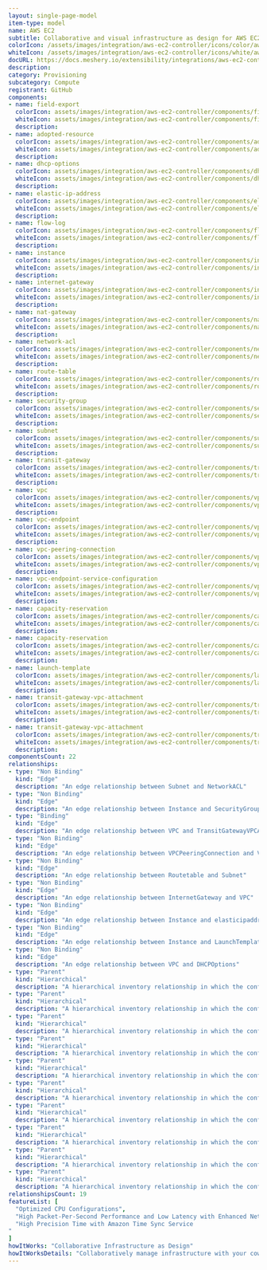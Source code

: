 ```yaml
---
layout: single-page-model
item-type: model
name: AWS EC2
subtitle: Collaborative and visual infrastructure as design for AWS EC2
colorIcon: /assets/images/integration/aws-ec2-controller/icons/color/aws-ec2-controller-color.svg
whiteIcon: /assets/images/integration/aws-ec2-controller/icons/white/aws-ec2-controller-white.svg
docURL: https://docs.meshery.io/extensibility/integrations/aws-ec2-controller
description: 
category: Provisioning
subcategory: Compute
registrant: GitHub
components: 
- name: field-export
  colorIcon: assets/images/integration/aws-ec2-controller/components/field-export/icons/color/field-export-color.svg
  whiteIcon: assets/images/integration/aws-ec2-controller/components/field-export/icons/white/field-export-white.svg
  description: 
- name: adopted-resource
  colorIcon: assets/images/integration/aws-ec2-controller/components/adopted-resource/icons/color/adopted-resource-color.svg
  whiteIcon: assets/images/integration/aws-ec2-controller/components/adopted-resource/icons/white/adopted-resource-white.svg
  description: 
- name: dhcp-options
  colorIcon: assets/images/integration/aws-ec2-controller/components/dhcp-options/icons/color/dhcp-options-color.svg
  whiteIcon: assets/images/integration/aws-ec2-controller/components/dhcp-options/icons/white/dhcp-options-white.svg
  description: 
- name: elastic-ip-address
  colorIcon: assets/images/integration/aws-ec2-controller/components/elastic-ip-address/icons/color/elastic-ip-address-color.svg
  whiteIcon: assets/images/integration/aws-ec2-controller/components/elastic-ip-address/icons/white/elastic-ip-address-white.svg
  description: 
- name: flow-log
  colorIcon: assets/images/integration/aws-ec2-controller/components/flow-log/icons/color/flow-log-color.svg
  whiteIcon: assets/images/integration/aws-ec2-controller/components/flow-log/icons/white/flow-log-white.svg
  description: 
- name: instance
  colorIcon: assets/images/integration/aws-ec2-controller/components/instance/icons/color/instance-color.svg
  whiteIcon: assets/images/integration/aws-ec2-controller/components/instance/icons/white/instance-white.svg
  description: 
- name: internet-gateway
  colorIcon: assets/images/integration/aws-ec2-controller/components/internet-gateway/icons/color/internet-gateway-color.svg
  whiteIcon: assets/images/integration/aws-ec2-controller/components/internet-gateway/icons/white/internet-gateway-white.svg
  description: 
- name: nat-gateway
  colorIcon: assets/images/integration/aws-ec2-controller/components/nat-gateway/icons/color/nat-gateway-color.svg
  whiteIcon: assets/images/integration/aws-ec2-controller/components/nat-gateway/icons/white/nat-gateway-white.svg
  description: 
- name: network-acl
  colorIcon: assets/images/integration/aws-ec2-controller/components/network-acl/icons/color/network-acl-color.svg
  whiteIcon: assets/images/integration/aws-ec2-controller/components/network-acl/icons/white/network-acl-white.svg
  description: 
- name: route-table
  colorIcon: assets/images/integration/aws-ec2-controller/components/route-table/icons/color/route-table-color.svg
  whiteIcon: assets/images/integration/aws-ec2-controller/components/route-table/icons/white/route-table-white.svg
  description: 
- name: security-group
  colorIcon: assets/images/integration/aws-ec2-controller/components/security-group/icons/color/security-group-color.svg
  whiteIcon: assets/images/integration/aws-ec2-controller/components/security-group/icons/white/security-group-white.svg
  description: 
- name: subnet
  colorIcon: assets/images/integration/aws-ec2-controller/components/subnet/icons/color/subnet-color.svg
  whiteIcon: assets/images/integration/aws-ec2-controller/components/subnet/icons/white/subnet-white.svg
  description: 
- name: transit-gateway
  colorIcon: assets/images/integration/aws-ec2-controller/components/transit-gateway/icons/color/transit-gateway-color.svg
  whiteIcon: assets/images/integration/aws-ec2-controller/components/transit-gateway/icons/white/transit-gateway-white.svg
  description: 
- name: vpc
  colorIcon: assets/images/integration/aws-ec2-controller/components/vpc/icons/color/vpc-color.svg
  whiteIcon: assets/images/integration/aws-ec2-controller/components/vpc/icons/white/vpc-white.svg
  description: 
- name: vpc-endpoint
  colorIcon: assets/images/integration/aws-ec2-controller/components/vpc-endpoint/icons/color/vpc-endpoint-color.svg
  whiteIcon: assets/images/integration/aws-ec2-controller/components/vpc-endpoint/icons/white/vpc-endpoint-white.svg
  description: 
- name: vpc-peering-connection
  colorIcon: assets/images/integration/aws-ec2-controller/components/vpc-peering-connection/icons/color/vpc-peering-connection-color.svg
  whiteIcon: assets/images/integration/aws-ec2-controller/components/vpc-peering-connection/icons/white/vpc-peering-connection-white.svg
  description: 
- name: vpc-endpoint-service-configuration
  colorIcon: assets/images/integration/aws-ec2-controller/components/vpc-endpoint-service-configuration/icons/color/vpc-endpoint-service-configuration-color.svg
  whiteIcon: assets/images/integration/aws-ec2-controller/components/vpc-endpoint-service-configuration/icons/white/vpc-endpoint-service-configuration-white.svg
  description: 
- name: capacity-reservation
  colorIcon: assets/images/integration/aws-ec2-controller/components/capacity-reservation/icons/color/capacity-reservation-color.svg
  whiteIcon: assets/images/integration/aws-ec2-controller/components/capacity-reservation/icons/white/capacity-reservation-white.svg
  description: 
- name: capacity-reservation
  colorIcon: assets/images/integration/aws-ec2-controller/components/capacity-reservation/icons/color/capacity-reservation-color.svg
  whiteIcon: assets/images/integration/aws-ec2-controller/components/capacity-reservation/icons/white/capacity-reservation-white.svg
  description: 
- name: launch-template
  colorIcon: assets/images/integration/aws-ec2-controller/components/launch-template/icons/color/launch-template-color.svg
  whiteIcon: assets/images/integration/aws-ec2-controller/components/launch-template/icons/white/launch-template-white.svg
  description: 
- name: transit-gateway-vpc-attachment
  colorIcon: assets/images/integration/aws-ec2-controller/components/transit-gateway-vpc-attachment/icons/color/transit-gateway-vpc-attachment-color.svg
  whiteIcon: assets/images/integration/aws-ec2-controller/components/transit-gateway-vpc-attachment/icons/white/transit-gateway-vpc-attachment-white.svg
  description: 
- name: transit-gateway-vpc-attachment
  colorIcon: assets/images/integration/aws-ec2-controller/components/transit-gateway-vpc-attachment/icons/color/transit-gateway-vpc-attachment-color.svg
  whiteIcon: assets/images/integration/aws-ec2-controller/components/transit-gateway-vpc-attachment/icons/white/transit-gateway-vpc-attachment-white.svg
  description: 
componentsCount: 22
relationships: 
- type: "Non Binding"
  kind: "Edge"
  description: "An edge relationship between Subnet and NetworkACL"
- type: "Non Binding"
  kind: "Edge"
  description: "An edge relationship between Instance and SecurityGroup"
- type: "Binding"
  kind: "Edge"
  description: "An edge relationship between VPC and TransitGatewayVPCAttachment"
- type: "Non Binding"
  kind: "Edge"
  description: "An edge relationship between VPCPeeringConnection and VPC"
- type: "Non Binding"
  kind: "Edge"
  description: "An edge relationship between Routetable and Subnet"
- type: "Non Binding"
  kind: "Edge"
  description: "An edge relationship between InternetGateway and VPC"
- type: "Non Binding"
  kind: "Edge"
  description: "An edge relationship between Instance and elasticipaddress"
- type: "Non Binding"
  kind: "Edge"
  description: "An edge relationship between Instance and LaunchTemplate"
- type: "Non Binding"
  kind: "Edge"
  description: "An edge relationship between VPC and DHCPOptions"
- type: "Parent"
  kind: "Hierarchical"
  description: "A hierarchical inventory relationship in which the configuration of (parent component) is patched with the configuration of (child component). "
- type: "Parent"
  kind: "Hierarchical"
  description: "A hierarchical inventory relationship in which the configuration of (parent component) is patched with the configuration of (child component). "
- type: "Parent"
  kind: "Hierarchical"
  description: "A hierarchical inventory relationship in which the configuration of (parent component) is patched with the configuration of (child component). "
- type: "Parent"
  kind: "Hierarchical"
  description: "A hierarchical inventory relationship in which the configuration of (parent component) is patched with the configuration of (child component). "
- type: "Parent"
  kind: "Hierarchical"
  description: "A hierarchical inventory relationship in which the configuration of (parent component) is patched with the configuration of (child component). "
- type: "Parent"
  kind: "Hierarchical"
  description: "A hierarchical inventory relationship in which the configuration of (parent component) is patched with the configuration of (child component). "
- type: "Parent"
  kind: "Hierarchical"
  description: "A hierarchical inventory relationship in which the configuration of (parent component) is patched with the configuration of (child component). "
- type: "Parent"
  kind: "Hierarchical"
  description: "A hierarchical inventory relationship in which the configuration of (parent component) is patched with the configuration of (child component). "
- type: "Parent"
  kind: "Hierarchical"
  description: "A hierarchical inventory relationship in which the configuration of (parent component) is patched with the configuration of (child component). "
- type: "Parent"
  kind: "Hierarchical"
  description: "A hierarchical inventory relationship in which the configuration of (parent component) is patched with the configuration of (child component). "
relationshipsCount: 19
featureList: [
  "Optimized CPU Configurations",
  "High Packet-Per-Second Performance and Low Latency with Enhanced Networking",
  "High Precision Time with Amazon Time Sync Service
"
]
howItWorks: "Collaborative Infrastructure as Design"
howItWorksDetails: "Collaboratively manage infrastructure with your coworkers synchronously sharing the same designs."
---
```

